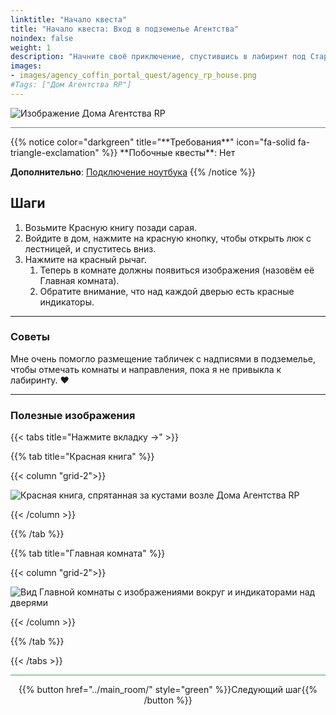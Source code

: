 ```yaml
---
linktitle: "Начало квеста"
title: "Начало квеста: Вход в подземелье Агентства"
noindex: false
weight: 1
description: "Начните своё приключение, спустившись в лабиринт под Старым домом Агентства RP. Найдите Красную книгу и разблокируйте свою первую комнату."
images:
- images/agency_coffin_portal_quest/agency_rp_house.png
#Tags: ["Дом Агентства RP"]
---
```


![Изображение Дома Агентства RP](/images/agency_coffin_portal_quest/agency_rp_house_w400px.png)

<hr style="background-color: #28b44c" size=8>
{{% notice color="darkgreen" title="**Требования**" icon="fa-solid fa-triangle-exclamation"  %}}
**Побочные квесты**: Нет  

**Дополнительно**: [Подключение ноутбука](lore/tools/connect_laptop)
{{% /notice %}}

## **Шаги**  

1. Возьмите Красную книгу позади сарая.  
2. Войдите в дом, нажмите на красную кнопку, чтобы открыть люк с лестницей, и спуститесь вниз.  
3. Нажмите на красный рычаг.  
   1. Теперь в комнате должны появиться изображения (назовём её Главная комната).  
   2. Обратите внимание, что над каждой дверью есть красные индикаторы.

---

### **Советы**  

Мне очень помогло размещение табличек с надписями в подземелье, чтобы отмечать комнаты и направления, пока я не привыкла к лабиринту. :heart:

---

### **Полезные изображения**  
{{< tabs title="Нажмите вкладку ->" >}}

{{% tab title="Красная книга" %}}

{{< column "grid-2">}}

![Красная книга, спрятанная за кустами возле Дома Агентства RP](/images/agency_coffin_portal_quest/getting_started_grab_red_book_behind_bush.png)

{{< /column >}}

{{% /tab %}}

{{% tab title="Главная комната" %}}

{{< column "grid-2">}}

![Вид Главной комнаты с изображениями вокруг и индикаторами над дверями](/images/agency_coffin_portal_quest/getting_started_main_room.png)

{{< /column >}}

{{% /tab %}}

{{< /tabs >}}

<hr style="background-color: #28b44c" size=8>

<div align="center">{{% button href="../main_room/" style="green" %}}Следующий шаг{{% /button %}}</div>
